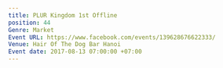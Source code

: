 ```yaml
---
title: PLUR Kingdom 1st Offline
position: 44
Genre: Market
Event URL: https://www.facebook.com/events/139628676622333/
Venue: Hair Of The Dog Bar Hanoi
Event date: 2017-08-13 07:00:00 +07:00
---
```


